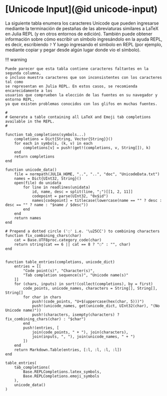 # [Unicode Input](@id unicode-input)

La siguiente tabla enumera los caracteres Unicode que pueden ingresarse mediante la terminación de pestañas de las abreviaturas similares a LaTeX en Julia REPL (y en otros entornos de edición). También puede obtener información sobre cómo escribir un símbolo ingresándolo en la ayuda REPL, es decir, escribiendo `?` Y luego ingresando el símbolo en REPL (por ejemplo, mediante copiar y pegar desde algún lugar donde vio el símbolo).

!!! warning

    Puede parecer que esta tabla contiene caracteres faltantes en la segunda columna, 
    o incluso muestra caracteres que son inconsistentes con los caracteres tal como 
    se representan en Julia REPL. En estos casos, se recomienda encarecidamente a los 
    usuarios que comprueben la elección de las fuentes en su navegador y entorno REPL, 
    ya que existen problemas conocidos con los glifos en muchas fuentes.

```@eval
#
# Generate a table containing all LaTeX and Emoji tab completions available in the REPL.
#

function tab_completions(symbols...)
    completions = Dict{String, Vector{String}}()
    for each in symbols, (k, v) in each
        completions[v] = push!(get!(completions, v, String[]), k)
    end
    return completions
end

function unicode_data()
    file = normpath(JULIA_HOME, "..", "..", "doc", "UnicodeData.txt")
    names = Dict{UInt32, String}()
    open(file) do unidata
        for line in readlines(unidata)
            id, name, desc = split(line, ";")[[1, 2, 11]]
            codepoint = parse(UInt32, "0x$id")
            names[codepoint] = titlecase(lowercase(name == "" ? desc : desc == "" ? name : "$name / $desc"))
        end
    end
    return names
end

# Prepend a dotted circle ('◌' i.e. '\u25CC') to combining characters
function fix_combining_chars(char)
    cat = Base.UTF8proc.category_code(char)
    return string(cat == 6 || cat == 8 ? "◌" : "", char)
end


function table_entries(completions, unicode_dict)
    entries = [[
        "Code point(s)", "Character(s)",
        "Tab completion sequence(s)", "Unicode name(s)"
    ]]
    for (chars, inputs) in sort!(collect(completions), by = first)
        code_points, unicode_names, characters = String[], String[], String[]
        for char in chars
            push!(code_points, "U+$(uppercase(hex(char, 5)))")
            push!(unicode_names, get(unicode_dict, UInt32(char), "(No Unicode name)"))
            push!(characters, isempty(characters) ? fix_combining_chars(char) : "$char")
        end
        push!(entries, [
            join(code_points, " + "), join(characters),
            join(inputs, ", "), join(unicode_names, " + ")
        ])
    end
    return Markdown.Table(entries, [:l, :l, :l, :l])
end

table_entries(
    tab_completions(
        Base.REPLCompletions.latex_symbols,
        Base.REPLCompletions.emoji_symbols
    ),
    unicode_data()
)
```

